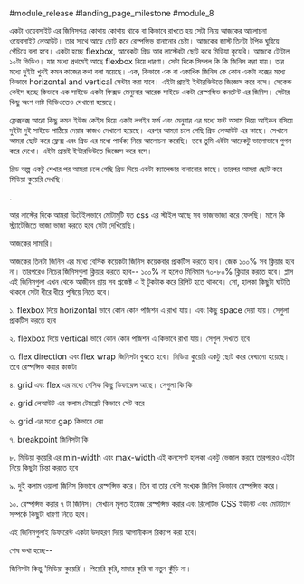 #module_release #landing_page_milestone #module_8

একটা ওয়েবসাইট এর জিনিসপত্র কোথায় কোথায় থাকে বা কিভাবে রাখতে হয় সেটা নিয়ে আজকের আলোচনা ওয়েবসাইট লেআউট। তার সাথে আছে ছোট করে রেস্পন্সিভ বানানোর চেষ্টা। আজকের জাস্ট তিনটা টপিক ঘুরিয়ে পেঁচিয়ে বলা হবে। একটা হচ্ছে flexbox, আরেকটা গ্রিড আর লাস্টেরটা ছোট করে মিডিয়া কুয়েরি। আজকে টোটাল ১০টা ভিডিও। যার মধ্যে প্রথমেই আছে flexbox নিয়ে ধারণা। সেটা দিকে সিম্পল কি কি জিনিস করা যায়। তার মধ্যে দুইটা খুবই কমন কাজের কথা বলা হয়েছে। এক, কিভাবে এক বা একাধিক জিনিস কে কোন একটা বক্সের মধ্যে কিভাবে horizontal and vertical সেন্টার করা যাবে। এইটা প্রায়ই ইন্টারভিউতে জিজ্ঞেস করে বসে। সেকেন্ড কেইস হচ্ছে কিভাবে এক সাইডে একটা ফিক্সড মেন্যুবার আরেক সাইডে একটা রেস্পন্সিভ কনটেন্ট এর জিনিস। সেটার কিছু অংশ লাষ্ট ভিডিওতেও দেখানো হয়েছে।

ফ্লেক্সবক্স আরো কিছু কমন ইউজ কেইস দিয়ে একটা লগইন ফর্ম এবং মেনুবার এর মধ্যে ফন্ট অসাম দিয়ে আইকন বসিয়ে দুইটা দুই সাইডে পাঠিয়ে দেয়ার কাজও দেখানো হয়েছে। এরপর আমরা চলে গেছি গ্রিড লেআউট এর কাছে। সেখানে আমরা ছোট করে ফ্লেক্স এবং গ্রিড এর মধ্যে পার্থক্য নিয়ে আলোচনা করেছি। তবে তুমি এইটা আরেকটু ভালোভাবে গুগল করে দেখো। এইটা প্রায়ই ইন্টারভিউতে জিজ্ঞেস করে বসে।

গ্রিড অল্প একটু শেখার পর আমরা চলে গেছি গ্রিড দিয়ে একটা ক্যালেন্ডার বানানোর কাছে। তারপর আমরা ছোট করে মিডিয়া কুয়েরি দেখছি।

.

আর লাস্টের দিকে আমরা ডিটেইলভাবে মোটামুটি যত css এর স্টাইল আছে সব ভাজাভাজা করে ফেলছি। মানে কি স্ট্র্যাটেজিতে ভাজা ভাজা করতে হবে সেটা দেখিয়েছি।

আজকের সামারি।

আজকের তিনটা জিনিস এর মধ্যে বেসিক কয়েকটা জিনিস কয়েকবার প্রাকটিস করতে হবে। জেক ১০০% সব ক্লিয়ার হবে না। তারপরেও নিচের জিনিসগুলা ক্লিয়ার করতে হবে-- ১০০% না হলেও মিনিমাম ৭০-৮০% ক্লিয়ার করতে হবে। প্লাস এই জিনিসগুলা এখন থেকে আজীবন প্রায় সব প্রজেক্ট এ ই টুকটাক করে রিপিট হতে থাকবে। সো, হালকা কিছুটা ঘাটতি থাকলে সেটা ধীরে ধীরে পুষিয়ে নিতে হবে।

১. flexbox দিয়ে horizontal ভাবে কোন কোন পজিশন এ রাখা যায়। এবং কিছু space দেয়া যায়। সেগুলা প্রাকটিস করতে হবে

২. flexbox দিয়ে vertical ভাবে কোন কোন পজিশন এ কিভাবে রাখা যায়। সেগুল দেখতে হবে

৩. flex direction এবং flex wrap জিনিসটা বুঝতে হবে। মিডিয়া কুয়েরি একটু ছোট করে দেখানো হয়েছে। তবে রেস্পন্সিভ করার কাজটা

৪. grid এবং flex এর মধ্যে বেসিক কিছু ডিফারেন্স আছে। সেগুলা কি কি

৫. grid লেআউট এর কলাম টেমপ্লেট কিভাবে সেট করে

৬. grid এর মধ্যে gap কিভাবে দেয়

৭. breakpoint জিনিসটা কি

৮. মিডিয়া কুয়েরি এর min-width এবং max-width এই কনসেপ্ট হালকা একটু ভেজাল করবে তারপরেও এইটা নিয়ে কিছুটা চিন্তা করতে হবে

৯. দুই কলাম ওয়ালা জিনিস কিভাবে রেস্পন্সিভ করে। তিন বা তার বেশি সংখ্যক জিনিস কিভাবে রেস্পন্সিভ করে।

১০. রেস্পন্সিভ করার ৭ টা জিনিস। সেখানে মূলত ইমেজ রেস্পন্সিভ করার এবং রিলেটিভ CSS ইউনিট এবং মেটাট্যাগ সম্পর্কে কিছুটা ধারণা নিতে হবে।

এই জিনিসগুলাই ডিফারেন্ট একটা উদাহরণ দিয়ে আগামীকাল রিক্যাপ করা হবে।

শেষ কথা হচ্ছে--

জিনিসটা কিন্তু 'মিডিয়া কুয়েরি'। পিয়েরি কুরি, মাদার কুরি বা নতুন কুঁড়ি না।
